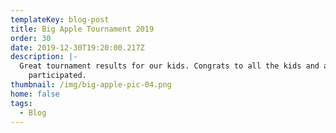 ```yaml
---
templateKey: blog-post
title: Big Apple Tournament 2019
order: 30
date: 2019-12-30T19:20:00.217Z
description: |-
  Great tournament results for our kids. Congrats to all the kids and adults who
    participated.
thumbnail: /img/big-apple-pic-04.png
home: false
tags:
  - Blog
---
```


